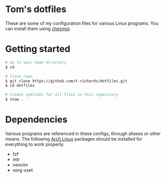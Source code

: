 # Tom's dotfiles

These are some of my configuration files for various Linux programs.
You can install them using [chezmoi][chezmoi].

# Getting started

```bash
# Go to your home directory
$ cd

# Clone repo
$ git clone https://github.com/t-richards/dotfiles.git
$ cd dotfiles

# Create symlinks for all files in this repository
$ stow .
```

# Dependencies

Various programs are referenced in these configs, through aliases or other
means. The following [Arch Linux][archlinux] packages should be installed for
everything to work properly:

 - fzf
 - mtr
 - neovim
 - xorg-xset

[chezmoi]: https://www.chezmoi.io/
[archlinux]: https://www.archlinux.org/
